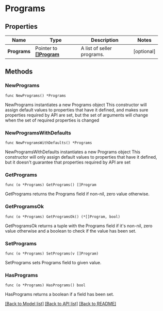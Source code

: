 # Programs

## Properties

Name | Type | Description | Notes
------------ | ------------- | ------------- | -------------
**Programs** | Pointer to [**[]Program**](Program.md) | A list of seller programs. | [optional] 

## Methods

### NewPrograms

`func NewPrograms() *Programs`

NewPrograms instantiates a new Programs object
This constructor will assign default values to properties that have it defined,
and makes sure properties required by API are set, but the set of arguments
will change when the set of required properties is changed

### NewProgramsWithDefaults

`func NewProgramsWithDefaults() *Programs`

NewProgramsWithDefaults instantiates a new Programs object
This constructor will only assign default values to properties that have it defined,
but it doesn't guarantee that properties required by API are set

### GetPrograms

`func (o *Programs) GetPrograms() []Program`

GetPrograms returns the Programs field if non-nil, zero value otherwise.

### GetProgramsOk

`func (o *Programs) GetProgramsOk() (*[]Program, bool)`

GetProgramsOk returns a tuple with the Programs field if it's non-nil, zero value otherwise
and a boolean to check if the value has been set.

### SetPrograms

`func (o *Programs) SetPrograms(v []Program)`

SetPrograms sets Programs field to given value.

### HasPrograms

`func (o *Programs) HasPrograms() bool`

HasPrograms returns a boolean if a field has been set.


[[Back to Model list]](../README.md#documentation-for-models) [[Back to API list]](../README.md#documentation-for-api-endpoints) [[Back to README]](../README.md)


